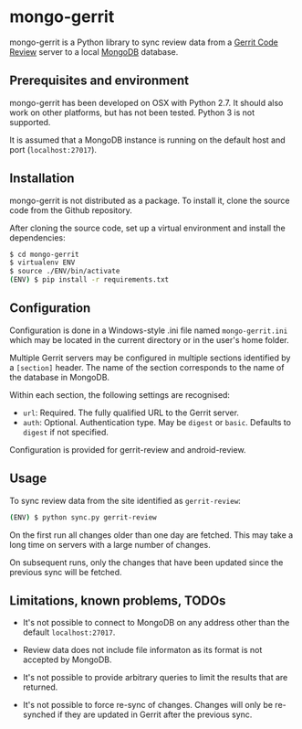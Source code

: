 # mongo-gerrit

mongo-gerrit is a Python library to sync review data from a
[Gerrit Code Review](https://www.gerritcodereview.com/) server to a local
[MongoDB](https://www.mongodb.com/) database.

## Prerequisites and environment

mongo-gerrit has been developed on OSX with Python 2.7. It should also work
on other platforms, but has not been tested. Python 3 is not supported.

It is assumed that a MongoDB instance is running on the default host and
port (`localhost:27017`).

## Installation

mongo-gerrit is not distributed as a package. To install it, clone the source
code from the Github repository.

After cloning the source code, set up a virtual environment and install the
dependencies:

```bash
$ cd mongo-gerrit
$ virtualenv ENV
$ source ./ENV/bin/activate
(ENV) $ pip install -r requirements.txt
```

## Configuration

Configuration is done in a Windows-style .ini file named `mongo-gerrit.ini`
which may be located in the current directory or in the user's home folder.

Multiple Gerrit servers may be configured in multiple sections identified by
a `[section]` header. The name of the section corresponds to the name of the
database in MongoDB.

Within each section, the following settings are recognised:

- `url`: Required. The fully qualified URL to the Gerrit server.
- `auth`: Optional. Authentication type. May be `digest` or `basic`. Defaults to
`digest` if not specified.

Configuration is provided for gerrit-review and android-review.

## Usage

To sync review data from the site identified as `gerrit-review`:

```bash
(ENV) $ python sync.py gerrit-review
```

On the first run all changes older than one day are fetched. This may take a
long time on servers with a large number of changes.

On subsequent runs, only the changes that have been updated since the previous
sync will be fetched.

## Limitations, known problems, TODOs

- It's not possible to connect to MongoDB on any address other than the
default `localhost:27017`.

- Review data does not include file informaton as its format is not
accepted by MongoDB.

- It's not possible to provide arbitrary queries to limit the results that
are returned.

- It's not possible to force re-sync of changes. Changes will only be
re-synched if they are updated in Gerrit after the previous sync.
